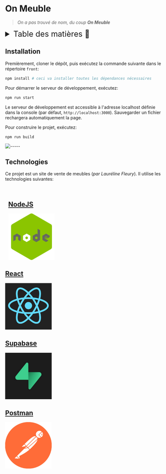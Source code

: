 # On Meuble

> *On a pas trouvé de nom, du coup **On Meuble***

<details>
<summary style="font-size: 25px">Table des matières 📖</summary>

- [On Meuble](#on-meuble)
  - [Installation](#installation)
  - [Technologies](#technologies)

</details>

## Installation

Premièrement, cloner le dépôt, puis exécutez la commande suivante dans le répertoire `front`:

```bash
npm install # ceci va installer toutes les dépendances nécessaires
```

Pour démarrer le serveur de développement, exécutez:

```bash
npm run start
```

Le serveur de développement est accessible à l'adresse localhost définie dans la console (par défaut, `http://localhost:3000`). Sauvegarder un fichier rechargera automatiquement la page.

Pour construire le projet, exécutez:

```bash
npm run build
```

![-----](https://raw.githubusercontent.com/andreasbm/readme/master/assets/lines/rainbow.png)

## Technologies

Ce projet est un site de vente de meubles (*par Lauréline Fleury*). Il utilise les technologies suivantes:

<p style="align: center;">
    <a href="https://nodejs.org/en" style="padding: 10px;">
        <h2 style="align: center;">NodeJS</h2>
        <img style="width: 150px;" src='./src/img/nodejs.png'>
    </a>
    <a href="https://react.dev/" style="padding: 10px;">
        <h2 style="align: center;">React</h2>
        <img style="width: 150px;" src='./src/img/react.png'>
    </a>
    <a href="https://supabase.com/" style="padding: 10px;">
        <h2 style="align: center;">Supabase</h2>
        <img style="width: 150px;" src='./src/img/supabase.png'>
    </a>
    <a href="https://www.postman.com/" style="padding: 10px;">
        <h2 style="align: center;">Postman</h2>
        <img style="width: 150px;" src='./src/img/postman.png'>
    </a>
</p>
